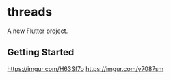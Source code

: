 # threads

A new Flutter project.

## Getting Started

https://imgur.com/H63Sf7o
https://imgur.com/y7087sm
